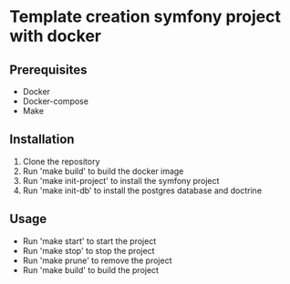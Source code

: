 # Template creation symfony project with docker

## Prerequisites
- Docker
- Docker-compose
- Make

## Installation
1. Clone the repository
2. Run 'make build' to build the docker image
3. Run 'make init-project' to install the symfony project
4. Run 'make init-db' to install the postgres database and doctrine

## Usage
- Run 'make start' to start the project
- Run 'make stop' to stop the project
- Run 'make prune' to remove the project
- Run 'make build' to build the project